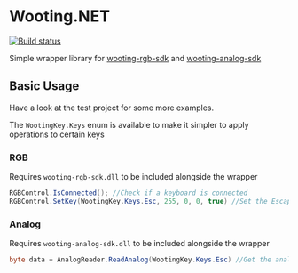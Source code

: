 # Wooting.NET

[![Build status](https://ci.appveyor.com/api/projects/status/gjnc6snr88246xh5?svg=true)](https://ci.appveyor.com/project/simon-wh/wooting-net)

Simple wrapper library for [wooting-rgb-sdk](https://github.com/WootingKb/wooting-rgb-sdk) and [wooting-analog-sdk](https://github.com/WootingKb/wooting-analog-sdk)

## Basic Usage

Have a look at the test project for some more examples.

The `WootingKey.Keys` enum is available to make it simpler to apply operations to certain keys

### RGB

Requires  `wooting-rgb-sdk.dll` to be included alongside the wrapper

```c#
RGBControl.IsConnected(); //Check if a keyboard is connected
RGBControl.SetKey(WootingKey.Keys.Esc, 255, 0, 0, true) //Set the Escape key to red
```

### Analog

Requires `wooting-analog-sdk.dll` to be included alongside the wrapper

```c#
byte data = AnalogReader.ReadAnalog(WootingKey.Keys.Esc) //Get the analog data from the Esc key
```

